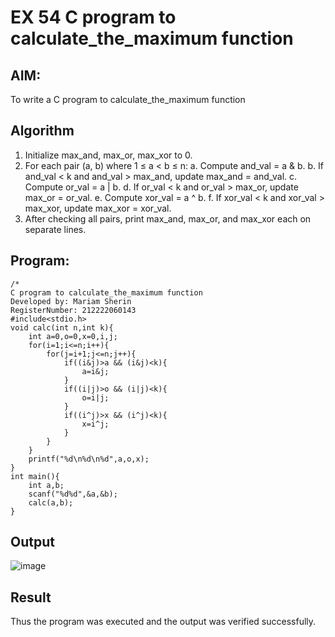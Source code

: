 # EX 54 C program to calculate_the_maximum function
## AIM:
To write a C program to calculate_the_maximum function

## Algorithm
1. Initialize max_and, max_or, max_xor to 0.
2. For each pair (a, b) where 1 ≤ a < b ≤ n:
    a. Compute and_val = a & b.
    b. If and_val < k and and_val > max_and, update max_and = and_val.
    c. Compute or_val = a | b.
    d. If or_val < k and or_val > max_or, update max_or = or_val.
    e. Compute xor_val = a ^ b.
    f. If xor_val < k and xor_val > max_xor, update max_xor = xor_val.
3. After checking all pairs, print max_and, max_or, and max_xor each on separate lines.



## Program:
```
/*
C program to calculate_the_maximum function
Developed by: Mariam Sherin
RegisterNumber: 212222060143
#include<stdio.h>
void calc(int n,int k){
    int a=0,o=0,x=0,i,j;
    for(i=1;i<=n;i++){
        for(j=i+1;j<=n;j++){
            if((i&j)>a && (i&j)<k){
                a=i&j;
            }
            if((i|j)>o && (i|j)<k){
                o=i|j;
            }
            if((i^j)>x && (i^j)<k){
                x=i^j;
            }
        }
    }
    printf("%d\n%d\n%d",a,o,x);
}
int main(){
    int a,b;
    scanf("%d%d",&a,&b);
    calc(a,b);
}
```
## Output

![image](https://github.com/user-attachments/assets/f1223147-e431-4469-a78f-fe5dad5358ee)


## Result

Thus the program was executed and the output was verified successfully.
